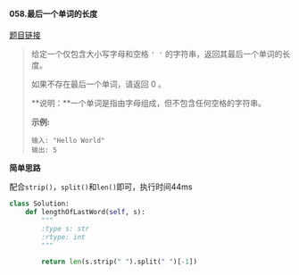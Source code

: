 #### 058.最后一个单词的长度
[题目链接](https://leetcode-cn.com/problems/length-of-last-word/)
> 给定一个仅包含大小写字母和空格 `' '` 的字符串，返回其最后一个单词的长度。
>
> 如果不存在最后一个单词，请返回 0 。
>
> **说明：**一个单词是指由字母组成，但不包含任何空格的字符串。
>
> **示例:**
>
> ```
> 输入: "Hello World"
> 输出: 5
> ```

**简单思路**

配合```strip()```，```split()```和```len()```即可，执行时间44ms

```python
class Solution:
    def lengthOfLastWord(self, s):
        """
        :type s: str
        :rtype: int
        """
        
        return len(s.strip(" ").split(" ")[-1])
```

